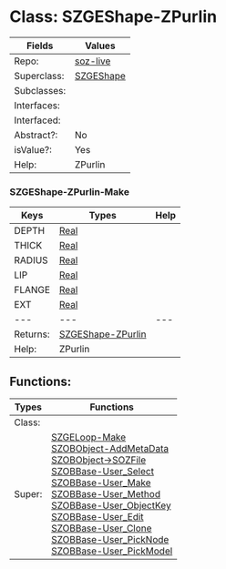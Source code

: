 
# Class:	SZGEShape-ZPurlin

| Fields | Values |
| --------- | --------- |
| Repo: | [soz-live](/repos/soz-live.html) |
| Superclass: | [SZGEShape](SZGEShape.html) |
| Subclasses: |  |
| Interfaces: |  |
| Interfaced: |  |
| Abstract?: | No |
| isValue?: | Yes |
| Help: | ZPurlin |

### SZGEShape-ZPurlin-Make

| Keys | Types | Help |
| --------- | --------- | --------- |
| DEPTH | [Real](Real.html) |  |
| THICK | [Real](Real.html) |  |
| RADIUS | [Real](Real.html) |  |
| LIP | [Real](Real.html) |  |
| FLANGE | [Real](Real.html) |  |
| EXT | [Real](Real.html) |  |
| --- | --- | --- |
| Returns: | [SZGEShape-ZPurlin](SZGEShape-ZPurlin.html) |
| Help: | ZPurlin |


## Functions:

| Types | Functions |
| --------- | --------- |
| Class: |  |
| Super: | [SZGELoop-Make](SZGELoop.html) <br> [SZOBObject-AddMetaData](SZOBObject.html) <br> [SZOBObject->SOZFile](SZOBObject.html) <br> [SZOBBase-User_Select](SZOBBase.html) <br> [SZOBBase-User_Make](SZOBBase.html) <br> [SZOBBase-User_Method](SZOBBase.html) <br> [SZOBBase-User_ObjectKey](SZOBBase.html) <br> [SZOBBase-User_Edit](SZOBBase.html) <br> [SZOBBase-User_Clone](SZOBBase.html) <br> [SZOBBase-User_PickNode](SZOBBase.html) <br> [SZOBBase-User_PickModel](SZOBBase.html) |


